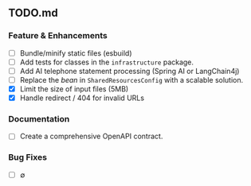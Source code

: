 ## TODO.md

### Feature & Enhancements
- [ ] Bundle/minify static files (esbuild)
- [ ] Add tests for classes in the `infrastructure` package.
- [ ] Add AI telephone statement processing (Spring AI or LangChain4j)
- [ ] Replace the _bean_ in `SharedResourcesConfig` with a scalable solution.
- [x] Limit the size of input files (5MB)
- [x] Handle redirect / 404 for invalid URLs

### Documentation
- [ ] Create a comprehensive OpenAPI contract.

### Bug Fixes
- [ ] ∅